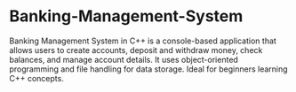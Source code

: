 # Banking-Management-System
Banking Management System in C++ is a console-based application that allows users to create accounts, deposit and withdraw money, check balances, and manage account details. It uses object-oriented programming and file handling for data storage. Ideal for beginners learning C++ concepts.
